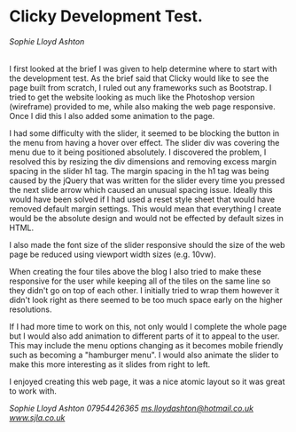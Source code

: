 # Clicky Development Test.
###### Sophie Lloyd Ashton
I first looked at the brief I was given to help determine where to start with the development test. As the brief said that Clicky would like to see the page built from scratch, I ruled out any frameworks such as Bootstrap.
I tried to get the website looking as much like the Photoshop version (wireframe) provided to me, while also making the web page responsive. Once I did this I also added some animation to the page.

I had some difficulty with the slider, it seemed to be blocking the button in the menu from having a hover over effect. The slider div was covering the menu due to it being positioned absolutely. I discovered the problem, I resolved this by resizing the div dimensions and removing excess margin spacing in the slider h1 tag. The margin spacing in the h1 tag was being caused by the jQuery that was written for the slider every time you pressed the next slide arrow which caused an unusual spacing issue. Ideally this would have been solved if I had used a reset style sheet that would have removed default margin settings. This would mean that everything I create would be the absolute design and would not be effected by default sizes in HTML.

I also made the font size of the slider responsive should the size of the web page be reduced using viewport width sizes (e.g. 10vw).

When creating the four tiles above the blog I also tried to make these responsive for the user while keeping all of the tiles on the same line so they didn't go on top of each other. I initially tried to wrap them however it didn't look right as there seemed to be too much space early on the higher resolutions.

If I had more time to work on this, not only would I complete the whole page but I would also add animation to different parts of it to appeal to the user. This may include the menu options changing as it becomes mobile friendly such as becoming a "hamburger menu". I would also animate the slider to make this more interesting as it slides from right to left.

I enjoyed creating this web page, it was a nice atomic layout so it was great to work with.

_Sophie Lloyd Ashton
07954426365
ms.lloydashton@hotmail.co.uk
www.sjla.co.uk_
